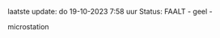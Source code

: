 laatste update: 
do 19-10-2023  7:58   uur 
Status: FAALT - geel - 
<div class="service Y">microstation</div>
